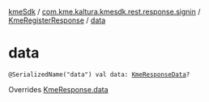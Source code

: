[kmeSdk](../../index.md) / [com.kme.kaltura.kmesdk.rest.response.signin](../index.md) / [KmeRegisterResponse](index.md) / [data](./data.md)

# data

`@SerializedName("data") val data: `[`KmeResponseData`](../../com.kme.kaltura.kmesdk.rest.response/-kme-response-data/index.md)`?`

Overrides [KmeResponse.data](../../com.kme.kaltura.kmesdk.rest.response/-kme-response/data.md)

